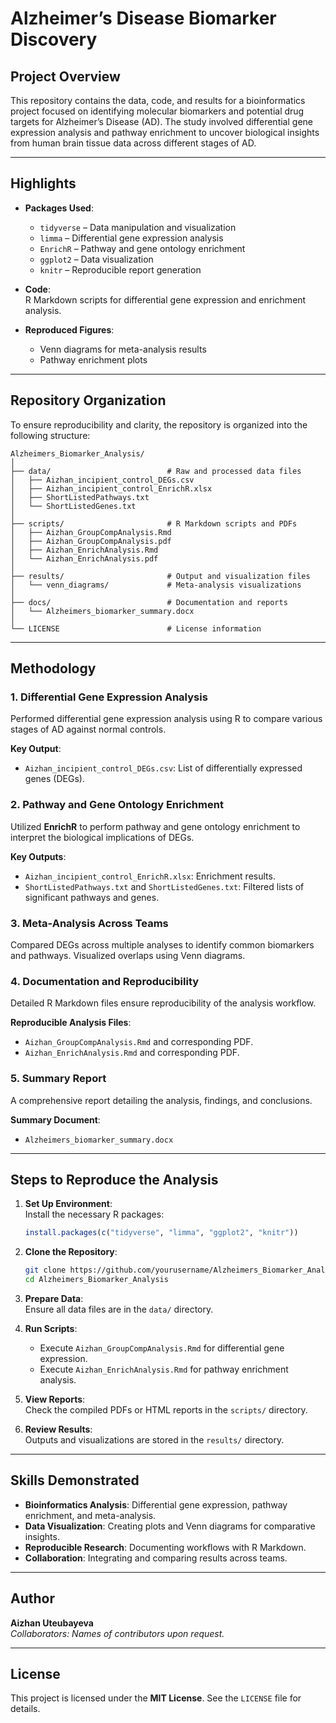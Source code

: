 # **Alzheimer’s Disease Biomarker Discovery**

## **Project Overview**

This repository contains the data, code, and results for a bioinformatics project focused on identifying molecular biomarkers and potential drug targets for Alzheimer’s Disease (AD). The study involved differential gene expression analysis and pathway enrichment to uncover biological insights from human brain tissue data across different stages of AD.

---

## **Highlights**

- **Packages Used**:  
  - `tidyverse` – Data manipulation and visualization  
  - `limma` – Differential gene expression analysis  
  - `EnrichR` – Pathway and gene ontology enrichment  
  - `ggplot2` – Data visualization  
  - `knitr` – Reproducible report generation  

- **Code**:  
  R Markdown scripts for differential gene expression and enrichment analysis.

- **Reproduced Figures**:  
  - Venn diagrams for meta-analysis results  
  - Pathway enrichment plots  

---

## **Repository Organization**

To ensure reproducibility and clarity, the repository is organized into the following structure:

```
Alzheimers_Biomarker_Analysis/
│
├── data/                          # Raw and processed data files
│   ├── Aizhan_incipient_control_DEGs.csv
│   ├── Aizhan_incipient_control_EnrichR.xlsx
│   ├── ShortListedPathways.txt
│   └── ShortListedGenes.txt
│
├── scripts/                       # R Markdown scripts and PDFs
│   ├── Aizhan_GroupCompAnalysis.Rmd
│   ├── Aizhan_GroupCompAnalysis.pdf
│   ├── Aizhan_EnrichAnalysis.Rmd
│   └── Aizhan_EnrichAnalysis.pdf
│
├── results/                       # Output and visualization files
│   └── venn_diagrams/             # Meta-analysis visualizations
│
├── docs/                          # Documentation and reports
│   └── Alzheimers_biomarker_summary.docx
│
└── LICENSE                        # License information
```

---

## **Methodology**

### **1. Differential Gene Expression Analysis**

Performed differential gene expression analysis using R to compare various stages of AD against normal controls.

**Key Output**:  
- `Aizhan_incipient_control_DEGs.csv`: List of differentially expressed genes (DEGs).

### **2. Pathway and Gene Ontology Enrichment**

Utilized **EnrichR** to perform pathway and gene ontology enrichment to interpret the biological implications of DEGs.

**Key Outputs**:  
- `Aizhan_incipient_control_EnrichR.xlsx`: Enrichment results.  
- `ShortListedPathways.txt` and `ShortListedGenes.txt`: Filtered lists of significant pathways and genes.

### **3. Meta-Analysis Across Teams**

Compared DEGs across multiple analyses to identify common biomarkers and pathways. Visualized overlaps using Venn diagrams.

### **4. Documentation and Reproducibility**

Detailed R Markdown files ensure reproducibility of the analysis workflow.

**Reproducible Analysis Files**:  
- `Aizhan_GroupCompAnalysis.Rmd` and corresponding PDF.  
- `Aizhan_EnrichAnalysis.Rmd` and corresponding PDF.

### **5. Summary Report**

A comprehensive report detailing the analysis, findings, and conclusions.

**Summary Document**:  
- `Alzheimers_biomarker_summary.docx`

---

## **Steps to Reproduce the Analysis**

1. **Set Up Environment**:  
   Install the necessary R packages:  
   ```r
   install.packages(c("tidyverse", "limma", "ggplot2", "knitr"))
   ```

2. **Clone the Repository**:  
   ```bash
   git clone https://github.com/yourusername/Alzheimers_Biomarker_Analysis.git
   cd Alzheimers_Biomarker_Analysis
   ```

3. **Prepare Data**:  
   Ensure all data files are in the `data/` directory.

4. **Run Scripts**:  
   - Execute `Aizhan_GroupCompAnalysis.Rmd` for differential gene expression.  
   - Execute `Aizhan_EnrichAnalysis.Rmd` for pathway enrichment analysis.

5. **View Reports**:  
   Check the compiled PDFs or HTML reports in the `scripts/` directory.

6. **Review Results**:  
   Outputs and visualizations are stored in the `results/` directory.

---

## **Skills Demonstrated**

- **Bioinformatics Analysis**: Differential gene expression, pathway enrichment, and meta-analysis.
- **Data Visualization**: Creating plots and Venn diagrams for comparative insights.
- **Reproducible Research**: Documenting workflows with R Markdown.
- **Collaboration**: Integrating and comparing results across teams.

---

## **Author**

**Aizhan Uteubayeva**  
*Collaborators: Names of contributors upon request.*

---

## **License**

This project is licensed under the **MIT License**. See the `LICENSE` file for details.
